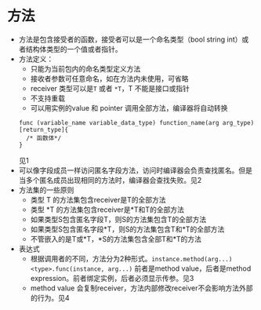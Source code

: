# 方法
* 方法是包含接受者的函数，接受者可以是一个命名类型（bool string int）或者结构体类型的一个值或者指针。
* 方法定义：
  * 只能为当前包内的命名类型定义方法
  * 接收者参数可任意命名，如在方法内未使用，可省略
  * receiver 类型可以是`T` 或者 `*T`，T 不能是接口或指针
  * 不支持重载
  * 可以用实例的value 和 pointer 调用全部方法，编译器将自动转换
  ```
  func (variable_name variable_data_type) function_name(arg arg_type) [return_type]{
    /* 函数体*/
  }
  ```
  见1
* 可以像字段成员一样访问匿名字段方法，访问时编译器会负责查找匿名。但是当多个匿名成员出现相同的方法时，编译器会查找失败。见2
* 方法集的一些原则
  * 类型 T 的方法集包含receiver是T的全部方法
  * 类型 \*T 的方法集包含receiver是\*T和T的全部方法
  * 如果类型S包含匿名字段T，则S的方法集包含T的全部方法
  * 如果类型S包含匿名字段\*T，则S的方法集包含T和\*T的全部方法
  * 不管嵌入的是T或\*T，\*S的方法集包含全部T和\*T的方法
* 表达式
  * 根据调用者的不同，方法分为2种形式。`instance.method(arg...) <type>.func(instance, arg...)`
  前者是method value，后者是method expression。前者绑定实例，后者必须显示传参。见3
  * method value 会复制receiver，方法内部修改receiver不会影响方法外部的行为。见4




